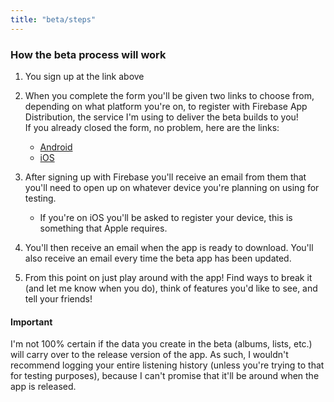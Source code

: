 ```yaml
---
title: "beta/steps"
---
```


### How the beta process will work

1. You sign up at the link above
2. When you complete the form you'll be given two links to choose from, depending on what platform you're on, to register with Firebase App Distribution, the service I'm using to deliver the beta builds to you!  
If you already closed the form, no problem, here are the links:
   - [Android](https://appdistribution.firebase.dev/i/93b09510ed62f554)
   - [iOS](https://appdistribution.firebase.dev/i/5d15e36af3c48591)

3. After signing up with Firebase you'll receive an email from them that you'll need to open up on whatever device you're planning on using for testing.
   - If you're on iOS you'll be asked to register your device, this is something that Apple requires.
4. You'll then receive an email when the app is ready to download. You'll also receive an email every time the beta app has been updated.
5. From this point on just play around with the app! Find ways to break it (and let me know when you do), think of features you'd like to see, and tell your friends!

#### Important

I'm not 100% certain if the data you create in the beta (albums, lists, etc.) will carry over to the release version of the app. As such, I wouldn't recommend logging your entire listening history (unless you're trying to that for testing purposes), because I can't promise that it'll be around when the app is released.
